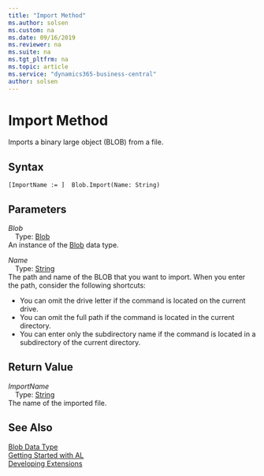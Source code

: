 ```yaml
---
title: "Import Method"
ms.author: solsen
ms.custom: na
ms.date: 09/16/2019
ms.reviewer: na
ms.suite: na
ms.tgt_pltfrm: na
ms.topic: article
ms.service: "dynamics365-business-central"
author: solsen
---
```

[//]: # (START>DO_NOT_EDIT)
[//]: # (IMPORTANT:Do not edit any of the content between here and the END>DO_NOT_EDIT.)
[//]: # (Any modifications should be made in the .xml files in the ModernDev repo.)
# Import Method
Imports a binary large object (BLOB) from a file.


## Syntax
```
[ImportName := ]  Blob.Import(Name: String)
```
## Parameters
*Blob*  
&emsp;Type: [Blob](blob-data-type.md)  
An instance of the [Blob](blob-data-type.md) data type.  

*Name*  
&emsp;Type: [String](../string/string-data-type.md)  
The path and name of the BLOB that you want to import. When you enter the path, consider the following shortcuts:
-   You can omit the drive letter if the command is located on the current drive.
-   You can omit the full path if the command is located in the current directory.
-   You can enter only the subdirectory name if the command is located in a subdirectory of the current directory.
      


## Return Value
*ImportName*  
&emsp;Type: [String](../string/string-data-type.md)  
The name of the imported file.  


[//]: # (IMPORTANT: END>DO_NOT_EDIT)
## See Also
[Blob Data Type](blob-data-type.md)  
[Getting Started with AL](../../devenv-get-started.md)  
[Developing Extensions](../../devenv-dev-overview.md)